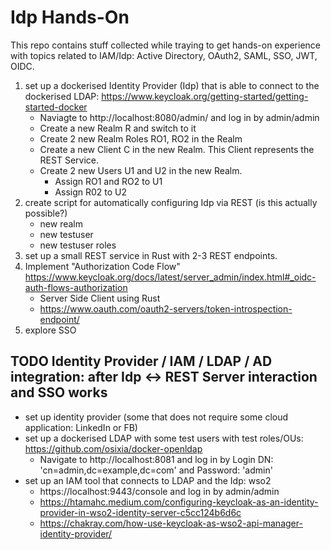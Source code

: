 # Idp Hands-On

This repo contains stuff collected while traying to get hands-on experience with topics related to IAM/Idp: Active Directory, OAuth2, SAML, SSO, JWT, OIDC.

1. set up a dockerised Identity Provider (Idp) that is able to connect to the dockerised LDAP: https://www.keycloak.org/getting-started/getting-started-docker
    - Naviagte to http://localhost:8080/admin/ and log in by admin/admin
    - Create a new Realm R and switch to it
    - Create 2 new Realm Roles RO1, RO2 in the Realm
    - Create a new Client C in the new Realm. This Client represents the REST Service.
    - Create 2 new Users U1 and U2 in the new Realm.
        - Assign RO1 and RO2 to U1
        - Assign R02 to U2
2. create script for automatically configuring Idp via REST (is this actually possible?)
    - new realm
    - new testuser 
    - new testuser roles
3. set up a small REST service in Rust with 2-3 REST endpoints.
4. Implement "Authorization Code Flow" https://www.keycloak.org/docs/latest/server_admin/index.html#_oidc-auth-flows-authorization
    - Server Side Client using Rust
    - https://www.oauth.com/oauth2-servers/token-introspection-endpoint/
5. explore SSO

## TODO Identity Provider / IAM / LDAP / AD integration: after Idp <-> REST Server interaction and SSO works 
- set up identity provider (some that does not require some cloud application: LinkedIn or FB)
- set up a dockerised LDAP with some test users with test roles/OUs: https://github.com/osixia/docker-openldap 
    - Navigate to http://localhost:8081 and log in by Login DN: 'cn=admin,dc=example,dc=com' and Password: 'admin'
- set up an IAM tool that connects to LDAP and the Idp: wso2
    - https://localhost:9443/console and log in by admin/admin
    - https://htamahc.medium.com/configuring-keycloak-as-an-identity-provider-in-wso2-identity-server-c5cc124b6d6c
    - https://chakray.com/how-use-keycloak-as-wso2-api-manager-identity-provider/


